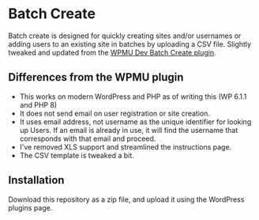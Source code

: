# Batch Create

Batch create is designed for quickly creating sites and/or usernames or adding users to an existing site in batches by uploading a CSV file. Slightly tweaked and updated from the [WPMU Dev Batch Create plugin](https://github.com/wpmudev/batch-create/).

## Differences from the WPMU plugin
- This works on modern WordPress and PHP as of writing this (WP 6.1.1 and PHP 8)
- It does not send email on user registration or site creation.
- It uses email address, not username as the unique identifier for looking up Users. If an email is already in use, it will find the username that corresponds with that email and proceed.
- I've removed XLS support and streamlined the instructions page.
- The CSV template is tweaked a bit.

## Installation
Download this repository as a zip file, and upload it using the WordPress plugins page.

